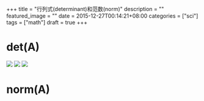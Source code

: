 +++
title = "行列式(determinant)和范数(norm)"
description = ""
featured_image = ""
date = 2015-12-27T00:14:21+08:00
categories = ["sci"]
tags = ["math"]
draft = true
+++

# det(A)

![](https://upload.wikimedia.org/math/9/c/c/9ccd8b1b2c36abe1bd149a1cfd33ef79.png)
![](https://upload.wikimedia.org/math/f/9/a/f9adf792863db24908ec88d922a545bf.png)
![](https://upload.wikimedia.org/math/a/8/4/a84b6d9c86846b74d3a83cd04d0cc84f.png)

# norm(A)
